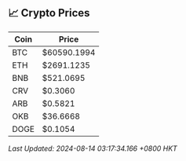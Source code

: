 ## 📈 Crypto Prices

| Coin | Price |
| ---- | ----- |
| BTC | $60590.1994 |
| ETH | $2691.1235 |
| BNB | $521.0695 |
| CRV | $0.3060 |
| ARB | $0.5821 |
| OKB | $36.6668 |
| DOGE | $0.1054 |

_Last Updated: 2024-08-14 03:17:34.166 +0800 HKT_
